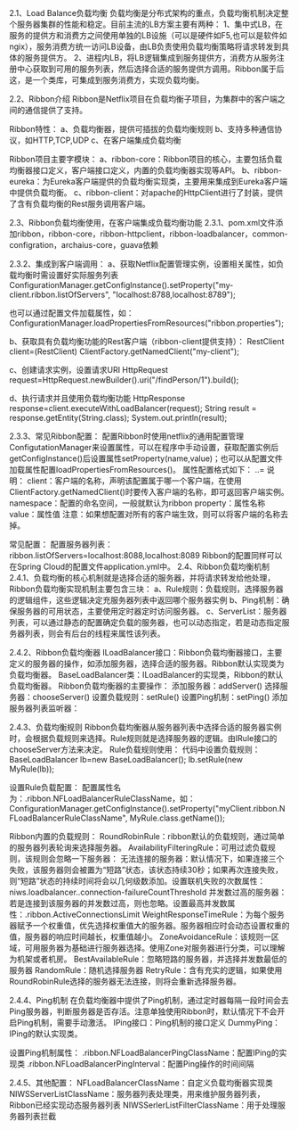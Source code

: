 2.1、Load Balance负载均衡
负载均衡是分布式架构的重点，负载均衡机制决定整个服务器集群的性能和稳定。目前主流的LB方案主要有两种：
1、集中式LB，在服务的提供方和消费方之间使用单独的LB设施（可以是硬件如F5,也可以是软件如ngix），服务消费方统一访问LB设备，由LB负责使用负载均衡策略将请求转发到具体的服务提供方。
2、进程内LB，将LB逻辑集成到服务提供方，消费方从服务注册中心获取到可用的服务列表，然后选择合适的服务提供方调用。Ribbon属于后这，是一个类库，可集成到服务消费方，实现负载均衡。

2.2、Ribbon介绍
Ribbon是Netflix项目在负载均衡子项目，为集群中的客户端之间的通信提供了支持。

Ribbon特性：
a、负载均衡器，提供可插拔的负载均衡规则
b、支持多种通信协议，如HTTP,TCP,UDP
c、在客户端集成负载均衡

Ribbon项目主要字模块：
a、ribbon-core：Ribbon项目的核心，主要包括负载均衡器接口定义，客户端接口定义，内置的负载均衡器实现等API。
b、ribbon-eureka：为Eureka客户端提供的负载均衡实现类，主要用来集成到Eureka客户端中提供负载均衡。
c、ribbon-client：对apache的HttpClient进行了封装，提供了含有负载均衡的Rest服务调用客户端。

2.3、Ribbon负载均衡使用，在客户端集成负载均衡功能
2.3.1、pom.xml文件添加ribbon，ribbon-core，ribbon-httpclient，ribbon-loadbalancer，common-configration，archaius-core，guava依赖


2.3.2、集成到客户端调用：
a、获取Netflix配置管理实例，设置相关属性，如负载均衡时需设置好实际服务列表
ConfigurationManager.getConfigInstance().setProperty("my-client.ribbon.listOfServers",
                "localhost:8788,localhost:8789");

也可以通过配置文件加载属性，如：
ConfigurationManager.loadPropertiesFromResources("ribbon.properties");


b、获取具有负载均衡功能的Rest客户端（ribbon-client提供支持）：
RestClient client=(RestClient) ClientFactory.getNamedClient("my-client");

c、创建请求实例，设置请求URI
HttpRequest request=HttpRequest.newBuilder().uri("/findPerson/1").build();

d、执行请求并且使用负载均衡功能
HttpResponse response=client.executeWithLoadBalancer(request);
String result = response.getEntity(String.class);
System.out.println(result);

2.3.3、常见Ribbon配置：
配置Ribbon时使用netflix的通用配置管理ConfigutationManager来设置属性，可以在程序中手动设置，获取配置实例后getConfigInstance()后设置属性setProperty(name,value)；也可以从配置文件加载属性配置loadPropertiesFromResources()。
属性配置格式如下：
<client>.<namespace>.<property>=<value>
说明：
client：客户端的名称，声明该配置属于哪一个客户端，在使用ClientFactory.getNamedClient()时要传入客户端的名称，即可返回客户端实例。
namespace：配置的命名空间，一般就默认为ribbon
property：属性名称
value：属性值
注意：如果想配置对所有的客户端生效，则可以将客户端的名称去掉。

常见配置：
配置服务器列表：
ribbon.listOfServers=localhost:8088,localhost:8089
Ribbon的配置同样可以在Spring Cloud的配置文件application.yml中。
2.4、Ribbon负载均衡机制
2.4.1、负载均衡的核心机制就是选择合适的服务器，并将请求转发给他处理，Ribbon负载均衡实现机制主要包含三块：
a、Rule规则：负载规则，选择服务器的逻辑组件，这些逻辑决定充服务器列表中返回哪个服务器实例
b、Ping机制：确保服务器的可用状态，主要使用定时器定时访问服务器。
c、ServerList：服务器列表，可以通过静态的配置确定负载的服务器，也可以动态指定，若是动态指定服务器列表，则会有后台的线程来属性该列表。

2.4.2、Ribbon负载均衡器
ILoadBalancer接口：Ribbon负载均衡器接口，主要定义的服务器的操作，如添加服务器，选择合适的服务器。Ribbon默认实现类为负载均衡器。
BaseLoadBalancer类：ILoadBalancer的实现类，Ribbon的默认负载均衡器。
Ribbon负载均衡器的主要操作：
添加服务器：addServer()
选择服务器：chooseServer()
设置负载规则：setRule()
设置Ping机制：setPing()
添加服务器列表监听器：

2.4.3、负载均衡规则
Ribbon负载均衡器从服务器列表中选择合适的服务器实例时，会根据负载规则来选择。Rule规则就是选择服务器的逻辑。由IRule接口的chooseServer方法来决定。
Rule负载规则使用：
代码中设置负载规则：
BaseLoadBalancer lb=new BaseLoadBalancer();
lb.setRule(new MyRule(lb));

设置Rule负载配置：
配置属性名为：<client>.ribbon.NFLoadBalancerRuleClassName，如：
ConfigurationManager.getConfigInstance().setProperty("myClient.ribbon.NFLoadBalancerRuleClassName", MyRule.class.getName());

Ribbon内置的负载规则：
RoundRobinRule：ribbon默认的负载规则，通过简单的服务器列表轮询来选择服务器。
AvailabilityFilteringRule：可用过滤负载规则，该规则会忽略一下服务器：
无法连接的服务器：默认情况下，如果连接三个失败，该服务器则会被置为“短路”状态，该状态持续30秒；如果再次连接失败，则“短路”状态的持续时间将会以几何级数添加。设置联机失败的次数属性：niws.loadbalancer.<clientName>.connection-failureCountThreshold
并发数过高的服务器：若是连接到该服务器的并发数过高，则也忽略。设置最高并发数属性：<clientName>.ribbon.ActiveConnectionsLimit
WeightResponseTimeRule：为每个服务器赋予一个权重值，优先选择权重值大的服务器。服务器相应时会动态设置权重的值，服务器的响应时间越长，权重值越小。
ZoneAvoidanceRule：该规则一区域，可用服务器为基础进行服务器选择。使用Zone对服务器进行分类，可以理解为机架或者机房。
BestAvailableRule：忽略短路的服务器，并选择并发数最低的服务器
RandomRule：随机选择服务器
RetryRule：含有充实的逻辑，如果使用RoundRobinRule选择的服务器无法连接，则将会重新选择服务器。

2.4.4、Ping机制
在负载均衡器中提供了Ping机制，通过定时器每隔一段时间会去Ping服务器，判断服务器是否存活。注意单独使用Ribbon时，默认情况下不会开启Ping机制，需要手动激活。
IPing接口：Ping机制的接口定义
DummyPing：IPing的默认实现类。

设置Ping机制属性：
<client-name>.ribbon.NFLoadBalancerPingClassName：配置IPing的实现类
<cleint-name>.ribbon.NFLoadBalancerPingInterval：配置Ping操作的时间间隔


2.4.5、其他配置：
NFLoadBalancerClassName：自定义负载均衡器实现类
NIWSServerListClassName：服务器列表处理类，用来维护服务器列表，Ribbon已经实现动态服务器列表
NIWSSerlerListFilterClassName：用于处理服务器列表拦截



